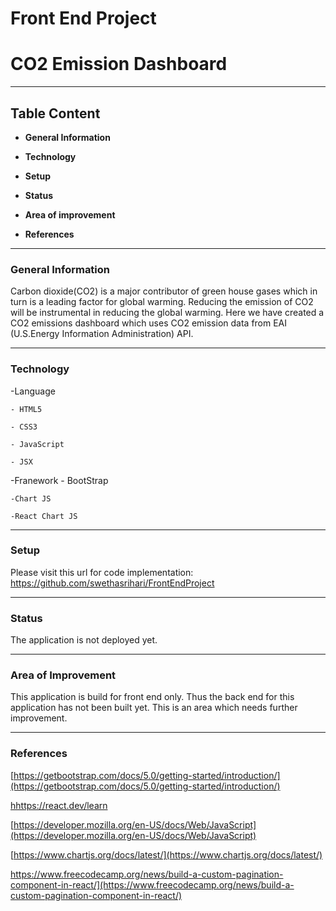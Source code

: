 # Front End Project
# CO2 Emission Dashboard

---

## Table Content

- **General Information**

- **Technology**

- **Setup**

- **Status**

- **Area of improvement**

- **References**

---

### General Information

Carbon dioxide(CO2) is a major contributor of green house gases which in turn is a leading factor for global warming. Reducing the emission of CO2 will be instrumental in reducing the global warming. Here we have created a CO2 emissions dashboard which uses CO2 emission data from EAI (U.S.Energy Information Administration) API.

---

### Technology

-Language

    - HTML5

    - CSS3

    - JavaScript

    - JSX

-Franework - BootStrap

    -Chart JS

    -React Chart JS

---

### Setup

Please visit this url for code implementation: https://github.com/swethasrihari/FrontEndProject

---

### Status

The application is not deployed yet.

---

### Area of Improvement

This application is build for front end only. Thus the back end for this application has not been built yet. This is an area which needs further improvement.

---

### References

[https://getbootstrap.com/docs/5.0/getting-started/introduction/](https://getbootstrap.com/docs/5.0/getting-started/introduction/)

[hhttps://react.dev/learn](https://react.dev/learn)

[https://developer.mozilla.org/en-US/docs/Web/JavaScript](https://developer.mozilla.org/en-US/docs/Web/JavaScript)

[https://www.chartjs.org/docs/latest/](https://www.chartjs.org/docs/latest/)

https://www.freecodecamp.org/news/build-a-custom-pagination-component-in-react/](https://www.freecodecamp.org/news/build-a-custom-pagination-component-in-react/)
